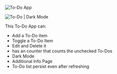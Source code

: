 


![To-Do App](https://github.com/yqtres/To-Do-App/assets/117082402/8f4d4c72-caf8-4072-ae91-142c14c11f88)

![To-Do | Dark Mode](https://github.com/yqtres/To-Do-App/assets/117082402/f856e921-155b-463c-a352-faeeb1b81b37)


This To-Do App can:
- Add a To-Do item
- Toggle a To-Do Item
- Edit and Delete it
- has an counter that counts the unchecked To-Dos
- Dark Mode
- Additional Info Page
- To-Do list persist even after refreshing
